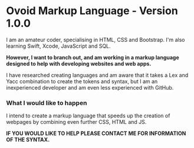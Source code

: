 # Ovoid Markup Language - Version 1.0.0
I am an amateur coder, specialising in HTML, CSS and Bootstrap. I'm also learning Swift, Xcode, JavaScript and SQL.

**However, I want to branch out, and am working in a markup language designed to help with developing websites and web apps.**

I have researched creating languages and am aware that it takes a Lex and Yacc combination to create the tokens and syntax, but I am an inexperienced developer and am even less experienced with GitHub.

### What I would like to happen
I intend to create a markup language that speeds up the creation of webpages by combining even further CSS, HTML and JS.

**IF YOU WOULD LIKE TO HELP PLEASE CONTACT ME FOR INFORMATION OF THE SYNTAX.**
